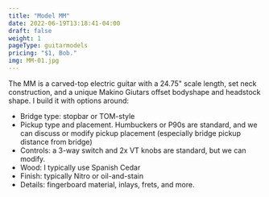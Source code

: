 ```yaml
---
title: "Model MM"
date: 2022-06-19T13:18:41-04:00
draft: false
weight: 1
pageType: guitarmodels
pricing: "$1, Bob."
img: MM-01.jpg
---
```


The MM is a carved-top electric guitar with a 24.75" scale length, set neck construction, and a unique Makino Giutars offset bodyshape and headstock shape. I build it with options around:
- Bridge type: stopbar or TOM-style
- Pickup type and placement. Humbuckers or P90s are standard, and we can discuss or modify pickup placement (especially bridge pickup distance from bridge)
- Controls: a 3-way switch and 2x VT knobs are standard, but we can modify.
- Wood: I typically use Spanish Cedar
- Finish: typically Nitro or oil-and-stain
- Details: fingerboard material, inlays, frets, and more. 